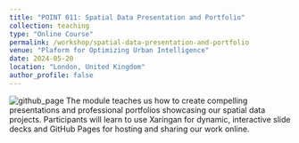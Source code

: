 ```yaml
---
title: "POINT 011: Spatial Data Presentation and Portfolio"
collection: teaching
type: "Online Course"
permalink: /workshop/spatial-data-presentation-and-portfolio
venue: "Plaform for Optimizing Urban Intelligence"
date: 2024-05-20
location: "London, United Kingdom"
author_profile: false
---
```


![github_page](https://www.dropbox.com/scl/fi/44i1eh43zusgyrlzt14er/githubpages2.png?rlkey=0li76ts2e3a9a9kl4owlfoflu&raw=1)
The module teaches us how to create compelling presentations and professional portfolios showcasing our spatial data projects. Participants will learn to use Xaringan for dynamic, interactive slide decks and GitHub Pages for hosting and sharing our work online.
